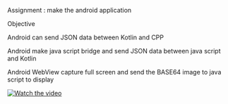 Assignment : make the android application

Objective

Android can send JSON data between Kotlin and CPP

Android make java script bridge and send JSON data between java script and Kotlin

Android WebView capture full screen and send the BASE64 image to java script to display

[![Watch the video](https://www.youtube.com/watch?v=PToWoJzKrEE)](https://www.youtube.com/watch?v=PToWoJzKrEE)
